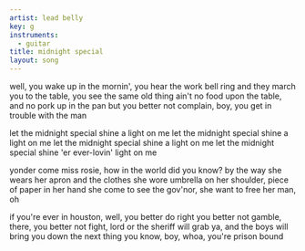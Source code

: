 ```yaml
---
artist: lead belly
key: g
instruments:
  - guitar
title: midnight special
layout: song
---
```

well, you wake up in the mornin', you hear the work bell ring
and they march you to the table, you see the same old thing
ain't no food upon the table, and no pork up in the pan
but you better not complain, boy, you get in trouble with the man

let the midnight special shine a light on me
let the midnight special shine a light on me
let the midnight special shine a light on me
let the midnight special shine 'er ever-lovin' light on me

yonder come miss rosie, how in the world did you know?
by the way she wears her apron and the clothes she wore
umbrella on her shoulder, piece of paper in her hand
she come to see the gov'nor, she want to free her man, oh

if you're ever in houston, well, you better do right
you better not gamble, there, you better not fight, lord
or the sheriff will grab ya, and the boys will bring you down
the next thing you know, boy, whoa, you're prison bound